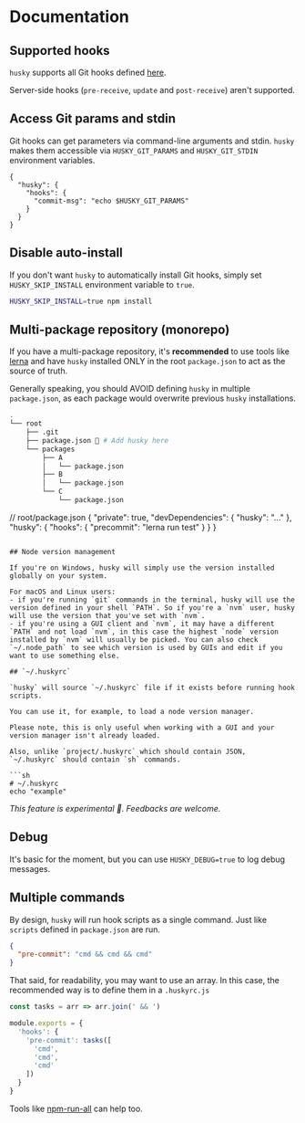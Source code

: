 # Documentation

## Supported hooks

`husky` supports all Git hooks defined [here](https://git-scm.com/docs/githooks).

Server-side hooks (`pre-receive`, `update` and `post-receive`) aren't supported.

## Access Git params and stdin

Git hooks can get parameters via command-line arguments and stdin. `husky` makes them accessible via `HUSKY_GIT_PARAMS` and `HUSKY_GIT_STDIN` environment variables.

```
{
  "husky": {
    "hooks": {
      "commit-msg": "echo $HUSKY_GIT_PARAMS"
    }
  }
}
```

## Disable auto-install

If you don't want `husky` to automatically install Git hooks, simply set `HUSKY_SKIP_INSTALL` environment variable to `true`.

```sh
HUSKY_SKIP_INSTALL=true npm install
```

## Multi-package repository (monorepo)

If you have a multi-package repository, it's __recommended__ to use tools like [lerna](https://github.com/lerna/lerna) and have `husky` installed ONLY in the root `package.json` to act as the source of truth.

Generally speaking, you should AVOID defining `husky` in multiple `package.json`, as each package would overwrite previous `husky` installations.

```sh
.
└── root
    ├── .git
    ├── package.json 🐶 # Add husky here
    └── packages
        ├── A
        │   └── package.json
        ├── B
        │   └── package.json
        └── C
            └── package.json
```
// root/package.json
{
  "private": true,
  "devDependencies": {
    "husky": "..."
  },
  "husky": {
    "hooks": {
      "precommit": "lerna run test"
    }
  }
}
```

## Node version management

If you're on Windows, husky will simply use the version installed globally on your system.

For macOS and Linux users:
- if you're running `git` commands in the terminal, husky will use the version defined in your shell `PATH`. So if you're a `nvm` user, husky will use the version that you've set with `nvm`.
- if you're using a GUI client and `nvm`, it may have a different `PATH` and not load `nvm`, in this case the highest `node` version installed by `nvm` will usually be picked. You can also check `~/.node_path` to see which version is used by GUIs and edit if you want to use something else.

## `~/.huskyrc`

`husky` will source `~/.huskyrc` file if it exists before running hook scripts. 

You can use it, for example, to load a node version manager. 

Please note, this is only useful when working with a GUI and your version manager isn't already loaded.

Also, unlike `project/.huskyrc` which should contain JSON, `~/.huskyrc` should contain `sh` commands.

```sh
# ~/.huskyrc
echo "example"
```

_This feature is experimental 🧪. Feedbacks are welcome._

## Debug

It's basic for the moment, but you can use `HUSKY_DEBUG=true` to log debug messages.

## Multiple commands

By design, `husky` will run hook scripts as a single command. Just like `scripts` defined in `package.json` are run.

```json
{
  "pre-commit": "cmd && cmd && cmd"
}
```

That said, for readability, you may want to use an array. In this case, the recommended way is to define them in a `.huskyrc.js`

```js
const tasks = arr => arr.join(' && ')

module.exports = {
  'hooks': {
    'pre-commit': tasks([
      'cmd',
      'cmd',
      'cmd'
    ])
  }
}
```

Tools like [npm-run-all](https://github.com/mysticatea/npm-run-all) can help too.